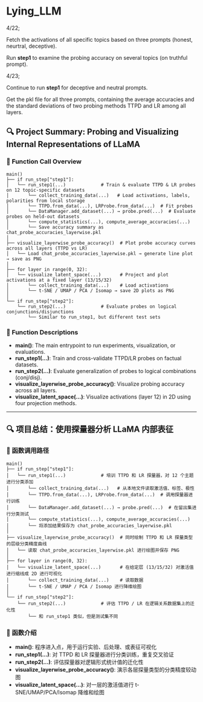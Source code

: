 # Lying_LLM

4/22;

Fetch the activations of all specific topics based on three prompts (honest, neurtral, deceptive).

Run **step1** to examine the probing accuracy on several topics (on truthful prompt).

4/23;

Continue to run **step1** for deceptive and neutral prompts.

Get the pkl file for all three prompts, containing the average accuracies and the standard deviations of two probing methods TTPD and LR among all layers.


## 🔍 Project Summary: Probing and Visualizing Internal Representations of LLaMA

### 🔗 Function Call Overview

```text
main()
├── if run_step["step1"]:
│   └── run_step1(...)             # Train & evaluate TTPD & LR probes on 12 topic-specific datasets
│       └── collect_training_data(...)   # Load activations, labels, polarities from local storage
│       └── TTPD.from_data(...), LRProbe.from_data(...)  # Fit probes
│       └── DataManager.add_dataset(...) → probe.pred(...)  # Evaluate probes on held-out datasets
│       └── compute_statistics(...), compute_average_accuracies(...)
│       └── Save accuracy summary as chat_probe_accuracies_layerwise.pkl
│
├── visualize_layerwise_probe_accuracy()  # Plot probe accuracy curves across all layers (TTPD vs LR)
│   └── Load chat_probe_accuracies_layerwise.pkl → generate line plot → save as PNG
│
├── for layer in range(0, 32):
│   └── visualize_latent_space(...)       # Project and plot activations at a fixed layer (13/15/32)
│       └── collect_training_data(...)    # Load activations
│       └── t-SNE / UMAP / PCA / Isomap → save 2D plots as PNG
│
└── if run_step["step2"]:
    └── run_step2(...)             # Evaluate probes on logical conjunctions/disjunctions
        └── Similar to run_step1, but different test sets
```


### 📌 Function Descriptions

- **main()**: The main entrypoint to run experiments, visualization, or evaluations.
- **run_step1(...)**: Train and cross-validate TTPD/LR probes on factual datasets.
- **run_step2(...)**: Evaluate generalization of probes to logical combinations (conj/disj).
- **visualize_layerwise_probe_accuracy()**: Visualize probing accuracy across all layers.
- **visualize_latent_space(...)**: Visualize activations (layer 12) in 2D using four projection methods.

---

## 🔍 项目总结：使用探量器分析 LLaMA 内部表征

### 🔗 函数调用路径

```text
main()
├── if run_step["step1"]:
│   └── run_step1(...)             # 培训 TTPD 和 LR 探量器，对 12 个主题进行分类添加
│       └── collect_training_data(...)   # 从本地文件读取激活值、标签、极性
│       └── TTPD.from_data(...), LRProbe.from_data(...)  # 调用探量器进行训练
│       └── DataManager.add_dataset(...) → probe.pred(...)  # 在留出集进行分类测试
│       └── compute_statistics(...), compute_average_accuracies(...)
│       └── 将添加结果保存为 chat_probe_accuracies_layerwise.pkl
│
├── visualize_layerwise_probe_accuracy()  # 同时绘制 TTPD 和 LR 探量类型的层级分类精度曲线
│   └── 读取 chat_probe_accuracies_layerwise.pkl 进行绘图并保存 PNG
│
├── for layer in range(0, 32):
│   └── visualize_latent_space(...)       # 在给定层 (13/15/32) 对激活值进行缩线成 2D 进行可视化
│       └── collect_training_data(...)    # 读取数据
│       └── t-SNE / UMAP / PCA / Isomap 进行降维绘图
│
└── if run_step["step2"]:
    └── run_step2(...)             # 评估 TTPD / LR 在逻辑关系数据集上的迁化性
        └── 和 run_step1 类似，但是测试集不同
```


### 📌 函数介绍

- **main()**: 程序进入点，用于运行实验、后处理、或表征可视化
- **run_step1(...)**: 对 TTPD 和 LR 探量器进行分类训练，重复交叉验证
- **run_step2(...)**: 评估探量器对逻辑形式统计值的迁化性
- **visualize_layerwise_probe_accuracy()**: 演示各层探量类型的分类精度较动图
- **visualize_latent_space(...)**: 对一层的激活值进行 t-SNE/UMAP/PCA/Isomap 降维和绘图

